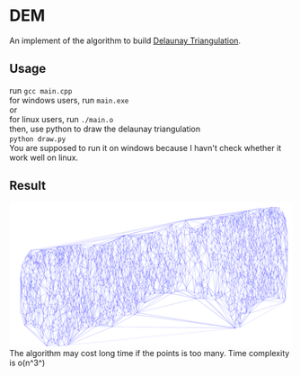 # DEM
An implement of the algorithm to build [Delaunay Triangulation](https://en.wikipedia.org/wiki/Delaunay_triangulation).
## Usage  
run `gcc main.cpp`  
for windows users, run `main.exe`  
or  
for linux users, run `./main.o`  
then, use python to draw the delaunay triangulation  
`python draw.py`  
You are supposed to run it on windows because I havn't check whether it work well on linux.
## Result
![result](./pics/net.png)
The algorithm may cost long time if the points is too many. Time complexity is o(n^3^)
